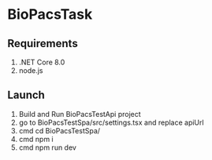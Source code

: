 # BioPacsTask

## Requirements
1. .NET Core 8.0
2. node.js

## Launch
1. Build and Run BioPacsTestApi project
2. go to BioPacsTestSpa/src/settings.tsx and replace apiUrl
3. cmd cd BioPacsTestSpa/
4. cmd npm i
5. cmd npm run dev
